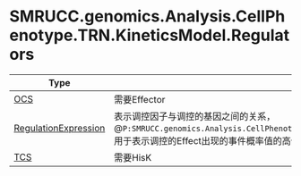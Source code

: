 ﻿
# SMRUCC.genomics.Analysis.CellPhenotype.TRN.KineticsModel.Regulators

|Type|Summary|
|----|-------|
|[OCS](./OCS.md)|需要Effector|
|[RegulationExpression](./RegulationExpression.md)|表示调控因子与调控的基因之间的关系，@``P:SMRUCC.genomics.Analysis.CellPhenotype.TRN.KineticsModel.Regulators.RegulationExpression.Weight``用于表示调控的Effect出现的事件概率值的高低， ...|
|[TCS](./TCS.md)|需要HisK|

